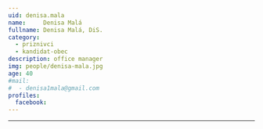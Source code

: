 ```yaml
---
uid: denisa.mala
name:     Denisa Malá
fullname: Denisa Malá, DiS.
category:
  - priznivci
  - kandidat-obec
description: office manager
img: people/denisa-mala.jpg
age: 40
#mail:
#  - denisa1mala@gmail.com
profiles:
  facebook: 
---
```




---